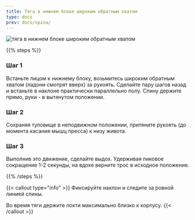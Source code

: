 ```yaml
---
title: Тяга в нижнем блоке широким обратным хватом
type: docs
prev: docs/spina/
---
```

![тяга в нижнем блоке широким обратным хватом](https://github.com/user-attachments/assets/73730d57-5dea-410e-affc-8aad9924d358)



{{% steps %}}

### Шаг 1
Встаньте лицом к нижнему блоку, возьмитесь широким обратным хватом (ладони смотрят вверх) за рукоять. Сделайте пару шагов назад и встаньте в наклоне практически параллельно полу.
Спину держите прямо, руки - в вытянутом положении.

### Шаг 2
Сохраняя туловище в неподвижном положении, притяните рукоять (до момента касания мышц пресса) к низу живота.

### Шаг 3
Выполнив это движение, сделайте выдох. Удерживая пиковое сокращение 1-2 секунды, на вдохе верните трос в исходное положение.


{{% /steps %}}

{{< callout type="info" >}}
Фиксируйте наклон и следите за ровной линией спины.

﻿﻿Во время тяги держите локти максимально близко к корпусу.
{{< /callout >}}

